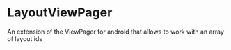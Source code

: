LayoutViewPager
===============

An extension of the ViewPager for android that allows to work with an array of layout ids